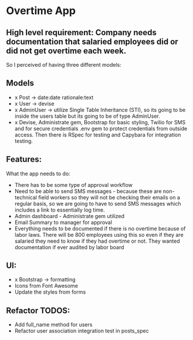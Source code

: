 # Overtime App

## High level requirement: Company needs documentation that salaried employees did or did not get overtime each week.

So I perceived of having three different models:

## Models
- x Post -> date:date rationale:text
- x User -> devise
- x AdminUser -> utilize Single Table Inheritance (STI), so its going to be inside the users table but its going to be of type AdminUser.
- x Devise, Administrate gem, Bootstrap for basic styling, Twilio for SMS and for secure credentials .env gem to protect credentials from outside access. Then there is RSpec for testing and Capybara for integration testing.

## Features:
What the app needs to do:
- There has to be some type of approval workflow
- Need to be able to send SMS messages - because these are non-technical field workers so they will not be checking their emails on a regular basis, so we are going to have to send SMS messages which includes a link to essentially log time.
- Admin dashboard - Administrate gem utilized
- Email Summary to manager for approval
- Everything needs to be documented if there is no overtime because of labor laws. There will be 800 employees using this so even if they are salaried they need to know if they had overtime or not. They wanted documentation if ever audited by labor board

## UI:
- x Bootstrap -> formatting
- Icons from Font Awesome
- Update the styles from forms

## Refactor TODOS:
- Add full_name method for users
- Refactor user association integration test in posts_spec

